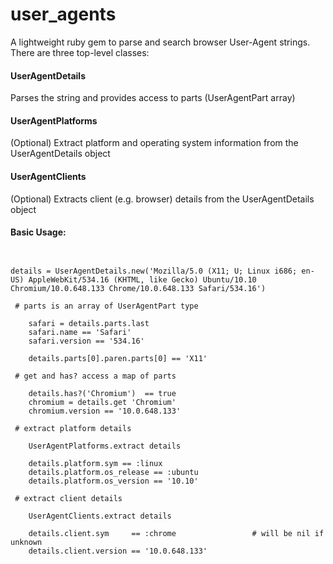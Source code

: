 # user_agents
A lightweight ruby gem to parse and search browser User-Agent strings.
There are three top-level classes:

#### UserAgentDetails
  Parses the string and provides access to parts (UserAgentPart array)

#### UserAgentPlatforms
  (Optional) Extract platform and operating system information from the UserAgentDetails object

#### UserAgentClients
  (Optional) Extracts client (e.g. browser) details from the UserAgentDetails object

#### Basic Usage:
<pre><code>

details = UserAgentDetails.new('Mozilla/5.0 (X11; U; Linux i686; en-US) AppleWebKit/534.16 (KHTML, like Gecko) Ubuntu/10.10 Chromium/10.0.648.133 Chrome/10.0.648.133 Safari/534.16')

 # parts is an array of UserAgentPart type

    safari = details.parts.last
    safari.name == 'Safari'
    safari.version == '534.16'
    
    details.parts[0].paren.parts[0] == 'X11'

 # get and has? access a map of parts
 
    details.has?('Chromium')  == true
    chromium = details.get 'Chromium'
    chromium.version == '10.0.648.133'

 # extract platform details

    UserAgentPlatforms.extract details
    
    details.platform.sym == :linux
    details.platform.os_release == :ubuntu
    details.platform.os_version == '10.10'

 # extract client details
 
    UserAgentClients.extract details

    details.client.sym     == :chrome                 # will be nil if unknown
    details.client.version == '10.0.648.133'
    
</code></pre>
